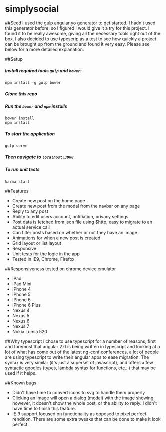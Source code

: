 # simplysocial

##Seed
I used the [gulp angular yo generator](https://github.com/Swiip/generator-gulp-angular) to get started. I hadn't used this generator before, so I figured I would give it a try for this project. I found it to be really awesome, giving all the necessary tools right out of the box. 
I also decided to use typescrip as a test to see how quickly a project can be brought up from the ground and found it very easy. Please see below for a more detailed explanation.

##Setup
##### Install required tools `gulp` and `bower`:
```
npm install -g gulp bower
```
##### Clone this repo
##### Run the `bower` and `npm` installs
```
bower install
npm install
```
##### To start the application 
```
gulp serve
```
##### Then navigate to `localhost:3000`

##### To run unit tests
```
karma start
```

##Features
* Create new post on the home page
* Create new post from the modal from the navbar on any page
* Reply to any post
* Ability to edit users account, notifiation, privacy settings
* Post data is fetched from json file using $http, easy to migrate to an actual service call
* Can filter posts based on whether or not they have an image
* Animations for when a new post is created
* Grid layout or list layout
* Responsive
* Unit tests for the logic in the app
* Tested in IE9, Chrome, Firefox

##Responsiveness tested on chrome device emulator
* iPad
* iPad Mini
* iPhone 4
* iPhone 5
* iPhone 6
* iPhone 6 Plus
* Nexus 4
* Nexus 5
* Nexus 6
* Nexus 7
* Nokia Lumia 520

##Why typescript
I chose to use typescript for a number of reasons, first and foremost that angular 2.0 is being written in typescript and looking at a lot of what has come out of the latest ng-conf conferences, a lot of people are using typescript to write their angular apps to ease migration. The syntax is very similar (it's just a superset of javascript), and offers a few syntactic goodies (types, lambda syntax for functions, etc...) that may be used if it helps.

##Known bugs
* Didn't have time to convert icons to svg to handle them properly
* Clicking an image will open a dialog (modal) with the image showing, however, it doesn't show the whole post, or the ability to reply. I didn't have time to finish this feature.
* IE 9 support focused on functionality as opposed to pixel perfect rendition. There are some extra tweaks that can be done to make it look perfect.
